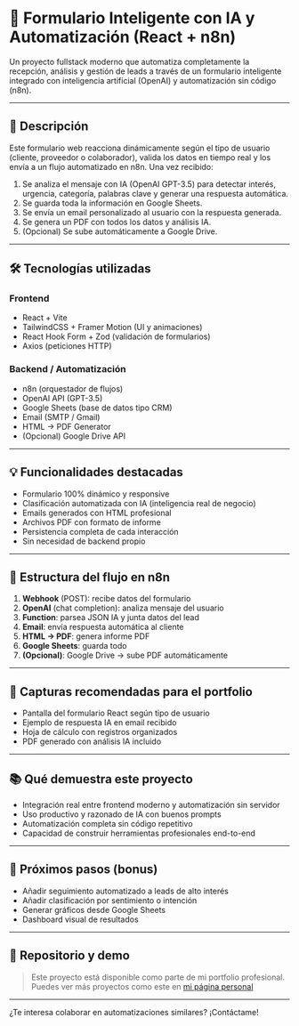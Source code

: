 # 🧠 Formulario Inteligente con IA y Automatización (React + n8n)

Un proyecto fullstack moderno que automatiza completamente la recepción, análisis y gestión de leads a través de un formulario inteligente integrado con inteligencia artificial (OpenAI) y automatización sin código (n8n).

---

## 🚀 Descripción

Este formulario web reacciona dinámicamente según el tipo de usuario (cliente, proveedor o colaborador), valida los datos en tiempo real y los envía a un flujo automatizado en n8n. Una vez recibido:

1. Se analiza el mensaje con IA (OpenAI GPT-3.5) para detectar interés, urgencia, categoría, palabras clave y generar una respuesta automática.
2. Se guarda toda la información en Google Sheets.
3. Se envía un email personalizado al usuario con la respuesta generada.
4. Se genera un PDF con todos los datos y análisis IA.
5. (Opcional) Se sube automáticamente a Google Drive.

---

## 🛠️ Tecnologías utilizadas

### Frontend

* React + Vite
* TailwindCSS + Framer Motion (UI y animaciones)
* React Hook Form + Zod (validación de formularios)
* Axios (peticiones HTTP)

### Backend / Automatización

* n8n (orquestador de flujos)
* OpenAI API (GPT-3.5)
* Google Sheets (base de datos tipo CRM)
* Email (SMTP / Gmail)
* HTML → PDF Generator
* (Opcional) Google Drive API

---

## 💡 Funcionalidades destacadas

* Formulario 100% dinámico y responsive
* Clasificación automatizada con IA (inteligencia real de negocio)
* Emails generados con HTML profesional
* Archivos PDF con formato de informe
* Persistencia completa de cada interacción
* Sin necesidad de backend propio

---

## 📂 Estructura del flujo en n8n

1. **Webhook** (POST): recibe datos del formulario
2. **OpenAI** (chat completion): analiza mensaje del usuario
3. **Function**: parsea JSON IA y junta datos del lead
4. **Email**: envía respuesta automática al cliente
5. **HTML → PDF**: genera informe PDF
6. **Google Sheets**: guarda todo
7. **(Opcional)**: Google Drive → sube PDF automáticamente

---

## 📸 Capturas recomendadas para el portfolio

* Pantalla del formulario React según tipo de usuario
* Ejemplo de respuesta IA en email recibido
* Hoja de cálculo con registros organizados
* PDF generado con análisis IA incluido

---

## 📚 Qué demuestra este proyecto

* Integración real entre frontend moderno y automatización sin servidor
* Uso productivo y razonado de IA con buenos prompts
* Automatización completa sin código repetitivo
* Capacidad de construir herramientas profesionales end-to-end

---

## 🧪 Próximos pasos (bonus)

* Añadir seguimiento automatizado a leads de alto interés
* Añadir clasificación por sentimiento o intención
* Generar gráficos desde Google Sheets
* Dashboard visual de resultados

---

## 📎 Repositorio y demo

> Este proyecto está disponible como parte de mi portfolio profesional. Puedes ver más proyectos como este en [mi página personal](https://...)

---

¿Te interesa colaborar en automatizaciones similares? ¡Contáctame!
